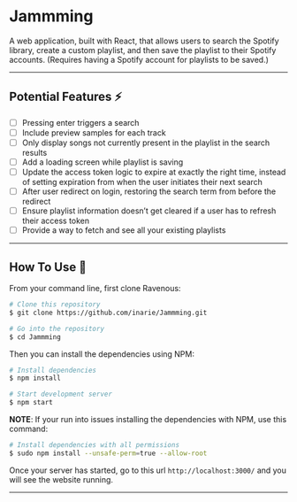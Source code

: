 # Jammming

A web application, built with React, that allows users to search the Spotify library, create a custom playlist, and then save the playlist to their Spotify accounts. (Requires having a Spotify account for playlists to be saved.)

---

## Potential Features :zap:

- [ ] Pressing enter triggers a search
- [ ] Include preview samples for each track
- [ ] Only display songs not currently present in the playlist in the search results
- [ ] Add a loading screen while playlist is saving
- [ ] Update the access token logic to expire at exactly the right time, instead of setting expiration from when the user initiates their next search
- [ ] After user redirect on login, restoring the search term from before the redirect
- [ ] Ensure playlist information doesn’t get cleared if a user has to refresh their access token
- [ ] Provide a way to fetch and see all your existing playlists

---

## How To Use 🔧

From your command line, first clone Ravenous:

```bash
# Clone this repository
$ git clone https://github.com/inarie/Jammming.git

# Go into the repository
$ cd Jammming

```

Then you can install the dependencies using NPM:

```bash
# Install dependencies
$ npm install

# Start development server
$ npm start
```

**NOTE**:
If your run into issues installing the dependencies with NPM, use this command:

```bash
# Install dependencies with all permissions
$ sudo npm install --unsafe-perm=true --allow-root
```

Once your server has started, go to this url `http://localhost:3000/` and you will see the website running.

---
